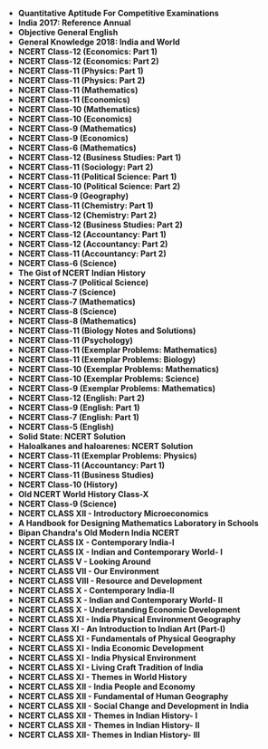 <ul>
 <li><b><a target="_blank" href="https://github.com/manjunath5496/NCERT-Books/blob/master/nrt(1).pdf" style="text-decoration:none;">Quantitative Aptitude For Competitive Examinations</a></b></li>
  
<li><b><a target="_blank" href="https://github.com/manjunath5496/NCERT-Books/blob/master/nrt(2).pdf" style="text-decoration:none;">India 2017: Reference Annual</a></b></li>  
  
<li><b><a target="_blank" href="https://github.com/manjunath5496/NCERT-Books/blob/master/nrt(3).pdf" style="text-decoration:none;"> Objective General English</a></b></li>

 
<li><b><a target="_blank" href="https://github.com/manjunath5496/NCERT-Books/blob/master/nrt(4).pdf" style="text-decoration:none;">General Knowledge 2018: India and World</a></b></li>
                               
  <li><b><a target="_blank" href="https://github.com/manjunath5496/NCERT-Books/blob/master/nrt(5).pdf" style="text-decoration:none;">  NCERT Class-12 (Economics: Part 1)  </a></b></li>   

 <li><b><a target="_blank" href="https://github.com/manjunath5496/NCERT-Books/blob/master/nrt(6).pdf" style="text-decoration:none;">NCERT Class-12 (Economics: Part 2) </a></b></li>
 
  <li><b><a target="_blank" href="https://github.com/manjunath5496/NCERT-Books/blob/master/nrt(7).pdf" style="text-decoration:none;">NCERT Class-11 (Physics: Part 1)   </a></b></li>   

 
<li><b><a target="_blank" href="https://github.com/manjunath5496/NCERT-Books/blob/master/nrt(8).pdf" style="text-decoration:none;">NCERT Class-11 (Physics: Part 2)</a></b></li>
                               
  <li><b><a target="_blank" href="https://github.com/manjunath5496/NCERT-Books/blob/master/nrt(9).pdf" style="text-decoration:none;"> NCERT Class-11 (Mathematics)  </a></b></li>   

 <li><b><a target="_blank" href="https://github.com/manjunath5496/NCERT-Books/blob/master/nrt(10).pdf" style="text-decoration:none;">NCERT Class-11 (Economics)</a></b></li>
 
  <li><b><a target="_blank" href="https://github.com/manjunath5496/NCERT-Books/blob/master/nrt(11).pdf" style="text-decoration:none;">NCERT Class-10 (Mathematics)  </a></b></li> 
  
                                 
  <li><b><a target="_blank" href="https://github.com/manjunath5496/NCERT-Books/blob/master/nrt(12).pdf" style="text-decoration:none;"> NCERT Class-10 (Economics)  </a></b></li>   

 <li><b><a target="_blank" href="https://github.com/manjunath5496/NCERT-Books/blob/master/nrt(13).pdf" style="text-decoration:none;">NCERT Class-9 (Mathematics)</a></b></li>
 
  <li><b><a target="_blank" href="https://github.com/manjunath5496/NCERT-Books/blob/master/nrt(14).pdf" style="text-decoration:none;">NCERT Class-9 (Economics) </a></b></li> 
  
<li><b><a target="_blank" href="https://github.com/manjunath5496/NCERT-Books/blob/master/nrt(15).pdf" style="text-decoration:none;"> NCERT Class-6 (Mathematics)  </a></b></li> 

 <li><b><a target="_blank" href="https://github.com/manjunath5496/NCERT-Books/blob/master/nrt(16).pdf" style="text-decoration:none;">NCERT Class-12 (Business Studies: Part 1)</a></b></li>

 <li><b><a target="_blank" href="https://github.com/manjunath5496/NCERT-Books/blob/master/nrt(17).pdf" style="text-decoration:none;">NCERT Class-11 (Sociology: Part 2)</a></b></li>

 <li><b><a target="_blank" href="https://github.com/manjunath5496/NCERT-Books/blob/master/nrt(18).pdf" style="text-decoration:none;">NCERT Class-11 (Political Science: Part 1)</a></b></li>

 <li><b><a target="_blank" href="https://github.com/manjunath5496/NCERT-Books/blob/master/nrt(19).pdf" style="text-decoration:none;">NCERT Class-10 (Political Science: Part 2)</a></b></li>

  <li><b><a target="_blank" href="https://github.com/manjunath5496/NCERT-Books/blob/master/nrt(20).pdf" style="text-decoration:none;">NCERT Class-9 (Geography) </a></b></li> 

  <li><b><a target="_blank" href="https://github.com/manjunath5496/NCERT-Books/blob/master/nrt(21).pdf" style="text-decoration:none;">NCERT Class-11 (Chemistry: Part 1) </a></b></li> 

  <li><b><a target="_blank" href="https://github.com/manjunath5496/NCERT-Books/blob/master/nrt(22).pdf" style="text-decoration:none;">NCERT Class-12 (Chemistry: Part 2) </a></b></li> 

  <li><b><a target="_blank" href="https://github.com/manjunath5496/NCERT-Books/blob/master/nrt(23).pdf" style="text-decoration:none;">NCERT Class-12 (Business Studies: Part 2) </a></b></li> 

  <li><b><a target="_blank" href="https://github.com/manjunath5496/NCERT-Books/blob/master/nrt(24).pdf" style="text-decoration:none;">NCERT Class-12 (Accountancy: Part 1) </a></b></li> 
  <li><b><a target="_blank" href="https://github.com/manjunath5496/NCERT-Books/blob/master/nrt(25).pdf" style="text-decoration:none;">NCERT Class-12 (Accountancy: Part 2) </a></b></li> 

  <li><b><a target="_blank" href="https://github.com/manjunath5496/NCERT-Books/blob/master/nrt(26).pdf" style="text-decoration:none;">NCERT Class-11 (Accountancy: Part 2) </a></b></li> 

<li><b><a target="_blank" href="https://github.com/manjunath5496/NCERT-Books/blob/master/nrt(27).pdf" style="text-decoration:none;"> NCERT Class-6 (Science)  </a></b></li> 

<li><b><a target="_blank" href="https://github.com/manjunath5496/NCERT-Books/blob/master/nrt(28).pdf" style="text-decoration:none;"> The Gist of NCERT Indian History </a></b></li> 

<li><b><a target="_blank" href="https://github.com/manjunath5496/NCERT-Books/blob/master/nrt(29).pdf" style="text-decoration:none;"> NCERT Class-7 (Political Science)  </a></b></li> 


<li><b><a target="_blank" href="https://github.com/manjunath5496/NCERT-Books/blob/master/nrt(30).pdf" style="text-decoration:none;"> NCERT Class-7 (Science)  </a></b></li> 


<li><b><a target="_blank" href="https://github.com/manjunath5496/NCERT-Books/blob/master/nrt(31).pdf" style="text-decoration:none;"> NCERT Class-7 (Mathematics)  </a></b></li> 

<li><b><a target="_blank" href="https://github.com/manjunath5496/NCERT-Books/blob/master/nrt(32).rar" style="text-decoration:none;"> NCERT Class-8 (Science)  </a></b></li> 


<li><b><a target="_blank" href="https://github.com/manjunath5496/NCERT-Books/blob/master/nrt(33).pdf" style="text-decoration:none;"> NCERT Class-8 (Mathematics)  </a></b></li> 

 <li><b><a target="_blank" href="https://github.com/manjunath5496/NCERT-Books/blob/master/nrt(34).pdf" style="text-decoration:none;"> NCERT Class-11 (Biology Notes and Solutions)  </a></b></li>   
   
  
 <li><b><a target="_blank" href="https://github.com/manjunath5496/NCERT-Books/blob/master/nrt(35).pdf" style="text-decoration:none;"> NCERT Class-11 (Psychology)  </a></b></li>   
   
   
 <li><b><a target="_blank" href="https://github.com/manjunath5496/NCERT-Books/blob/master/nrt(36).pdf" style="text-decoration:none;"> NCERT Class-11 (Exemplar Problems: Mathematics) </a></b></li>    
   
   <li><b><a target="_blank" href="https://github.com/manjunath5496/NCERT-Books/blob/master/nrt(37).pdf" style="text-decoration:none;"> NCERT Class-11 (Exemplar Problems: Biology) </a></b></li>    
   
   
 <li><b><a target="_blank" href="https://github.com/manjunath5496/NCERT-Books/blob/master/nrt(38).pdf" style="text-decoration:none;"> NCERT Class-10 (Exemplar Problems: Mathematics) </a></b></li>    
   
   <li><b><a target="_blank" href="https://github.com/manjunath5496/NCERT-Books/blob/master/nrt(39).pdf" style="text-decoration:none;"> NCERT Class-10 (Exemplar Problems: Science) </a></b></li>      
   
   <li><b><a target="_blank" href="https://github.com/manjunath5496/NCERT-Books/blob/master/nrt(40).pdf" style="text-decoration:none;"> NCERT Class-9 (Exemplar Problems: Mathematics) </a></b></li>     
   
<li><b><a target="_blank" href="https://github.com/manjunath5496/NCERT-Books/blob/master/nrt(41).pdf" style="text-decoration:none;"> NCERT Class-12 (English: Part 2) </a></b></li>   
   
 <li><b><a target="_blank" href="https://github.com/manjunath5496/NCERT-Books/blob/master/nrt(42).pdf" style="text-decoration:none;"> NCERT Class-9 (English: Part 1) </a></b></li>     
   
  <li><b><a target="_blank" href="https://github.com/manjunath5496/NCERT-Books/blob/master/nrt(43).pdf" style="text-decoration:none;"> NCERT Class-7 (English: Part 1) </a></b></li>    
   
   <li><b><a target="_blank" href="https://github.com/manjunath5496/NCERT-Books/blob/master/nrt(44).pdf" style="text-decoration:none;"> NCERT Class-5 (English) </a></b></li>    
   
   <li><b><a target="_blank" href="https://github.com/manjunath5496/NCERT-Books/blob/master/nrt(45).pdf" style="text-decoration:none;">  Solid State: NCERT Solution </a></b></li>    
   
   <li><b><a target="_blank" href="https://github.com/manjunath5496/NCERT-Books/blob/master/nrt(46).pdf" style="text-decoration:none;"> Haloalkanes and haloarenes: NCERT Solution </a></b></li>   
   
<li><b><a target="_blank" href="https://github.com/manjunath5496/NCERT-Books/blob/master/nrt(47).pdf" style="text-decoration:none;"> NCERT Class-11 (Exemplar Problems: Physics) </a></b></li>   
   
<li><b><a target="_blank" href="https://github.com/manjunath5496/NCERT-Books/blob/master/nrt(48).pdf" style="text-decoration:none;"> NCERT Class-11 (Accountancy: Part 1) </a></b></li>    
   
 <li><b><a target="_blank" href="https://github.com/manjunath5496/NCERT-Books/blob/master/nrt(49).pdf" style="text-decoration:none;"> NCERT Class-11 (Business Studies) </a></b></li>  
 
  <li><b><a target="_blank" href="https://github.com/manjunath5496/NCERT-Books/blob/master/nrt(50).pdf" style="text-decoration:none;"> NCERT Class-10 (History) </a></b></li> 
   
   <li><b><a target="_blank" href="https://github.com/manjunath5496/NCERT-Books/blob/master/nrt(51).pdf" style="text-decoration:none;"> Old NCERT World History Class-X </a></b></li>  
   
   <li><b><a target="_blank" href="https://github.com/manjunath5496/NCERT-Books/blob/master/nrt(52).rar" style="text-decoration:none;"> NCERT Class-9 (Science) </a></b></li>   
   
 <li><b><a target="_blank" href="https://github.com/manjunath5496/NCERT-Books/blob/master/nrt(53).pdf" style="text-decoration:none;"> NCERT CLASS XII - Introductory Microeconomics </a></b></li>   
   
<li><b><a target="_blank" href="https://github.com/manjunath5496/NCERT-Books/blob/master/nrt(54).pdf" style="text-decoration:none;"> A Handbook for Designing Mathematics Laboratory in Schools </a></b></li>    
   
 <li><b><a target="_blank" href="https://github.com/manjunath5496/NCERT-Books/blob/master/nrt(55).pdf" style="text-decoration:none;"> Bipan Chandra's Old Modern India NCERT </a></b></li>  
 
  <li><b><a target="_blank" href="https://github.com/manjunath5496/NCERT-Books/blob/master/nrt(56).pdf" style="text-decoration:none;"> NCERT CLASS IX - Contemporary India-I </a></b></li> 
   
   <li><b><a target="_blank" href="https://github.com/manjunath5496/NCERT-Books/blob/master/nrt(57).pdf" style="text-decoration:none;"> NCERT CLASS IX - Indian and Contemporary World- I </a></b></li>    
   
  <li><b><a target="_blank" href="https://github.com/manjunath5496/NCERT-Books/blob/master/nrt(58).pdf" style="text-decoration:none;"> NCERT CLASS V - Looking Around </a></b></li> 
   
   <li><b><a target="_blank" href="https://github.com/manjunath5496/NCERT-Books/blob/master/nrt(59).rar" style="text-decoration:none;"> NCERT CLASS VII - Our Environment </a></b></li>    
   
<li><b><a target="_blank" href="https://github.com/manjunath5496/NCERT-Books/blob/master/nrt(60).pdf" style="text-decoration:none;">NCERT CLASS VIII - Resource and Development </a></b></li>    
   
 <li><b><a target="_blank" href="https://github.com/manjunath5496/NCERT-Books/blob/master/nrt(61).pdf" style="text-decoration:none;"> NCERT CLASS X - Contemporary India-II</a></b></li>  
 
  <li><b><a target="_blank" href="https://github.com/manjunath5496/NCERT-Books/blob/master/nrt(62).pdf" style="text-decoration:none;"> NCERT CLASS X - Indian and Contemporary World- II </a></b></li> 
   
   <li><b><a target="_blank" href="https://github.com/manjunath5496/NCERT-Books/blob/master/nrt(63).pdf" style="text-decoration:none;"> NCERT CLASS X - Understanding Economic Development </a></b></li>    
   
  <li><b><a target="_blank" href="https://github.com/manjunath5496/NCERT-Books/blob/master/nrt(64).pdf" style="text-decoration:none;"> NCERT CLASS XI  - India Physical Environment Geography </a></b></li> 

   <li><b><a target="_blank" href="https://github.com/manjunath5496/NCERT-Books/blob/master/nrt(65).pdf" style="text-decoration:none;"> NCERT Class XI - An Introduction to Indian Art (Part-I) </a></b></li>    
   
<li><b><a target="_blank" href="https://github.com/manjunath5496/NCERT-Books/blob/master/nrt(66).pdf" style="text-decoration:none;">NCERT CLASS XI - Fundamentals of Physical Geography </a></b></li>    
   
 <li><b><a target="_blank" href="https://github.com/manjunath5496/NCERT-Books/blob/master/nrt(67).pdf" style="text-decoration:none;"> NCERT CLASS XI - India Economic Development</a></b></li>  
 
  <li><b><a target="_blank" href="https://github.com/manjunath5496/NCERT-Books/blob/master/nrt(68).pdf" style="text-decoration:none;"> NCERT CLASS XI - India Physical Environment </a></b></li> 
   
   <li><b><a target="_blank" href="https://github.com/manjunath5496/NCERT-Books/blob/master/nrt(69).pdf" style="text-decoration:none;"> NCERT CLASS XI - Living Craft Tradition of India </a></b></li>    
   
  <li><b><a target="_blank" href="https://github.com/manjunath5496/NCERT-Books/blob/master/nrt(70).pdf" style="text-decoration:none;"> NCERT CLASS XI - Themes in World History </a></b></li> 

   <li><b><a target="_blank" href="https://github.com/manjunath5496/NCERT-Books/blob/master/nrt(71).pdf" style="text-decoration:none;"> NCERT CLASS XII -  India People and Economy </a></b></li>    
   
<li><b><a target="_blank" href="https://github.com/manjunath5496/NCERT-Books/blob/master/nrt(72).pdf" style="text-decoration:none;">NCERT CLASS XII - Fundamental of Human Geography </a></b></li>    
   
 <li><b><a target="_blank" href="https://github.com/manjunath5496/NCERT-Books/blob/master/nrt(73).pdf" style="text-decoration:none;"> NCERT CLASS XII - Social Change and Development in India</a></b></li>  
 
  <li><b><a target="_blank" href="https://github.com/manjunath5496/NCERT-Books/blob/master/nrt(74).pdf" style="text-decoration:none;"> NCERT CLASS XII - Themes in Indian History- I </a></b></li> 
   
   <li><b><a target="_blank" href="https://github.com/manjunath5496/NCERT-Books/blob/master/nrt(75).pdf" style="text-decoration:none;"> NCERT CLASS XII - Themes in Indian History- II </a></b></li>    
   
  <li><b><a target="_blank" href="https://github.com/manjunath5496/NCERT-Books/blob/master/nrt(76).pdf" style="text-decoration:none;"> NCERT CLASS XII-  Themes in Indian History- III </a></b></li> 






   
   
 </ul>
